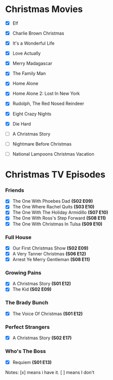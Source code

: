 Christmas Movies
==================
- [x] Elf
- [x] Charlie Brown Christmas
- [x] It's a Wonderful Life
- [x] Love Actually
- [x] Merry Madagascar
- [x] The Family Man
- [x] Home Alone
- [x] Home Alone 2: Lost In New York
- [x] Rudolph, The Red Nosed Reindeer
- [x] Eight Crazy Nights
- [x] Die Hard
- [ ] A Christmas Story
- [ ] Nightmare Before Christmas
- [ ] National Lampoons Christmas Vacation



Christmas TV Episodes
==================

### Friends ###
- [x] The One With Phoebes Dad           **(S02 E09)**
- [x] The One Where Rachel Quits         **(S03 E10)**
- [x] The One With The Holiday Armidillo **(S07 E10)**
- [x] The One With Ross's Step Forward   **(S08 E11)**
- [x] The One With Christmas In Tulsa    **(S09 E10)**

### Full House ###
- [x] Our First Christmas Show           **(S02 E09)**
- [x] A Very Tanner Christmas            **(S06 E12)**
- [x] Arrest Ye Merry Gentleman          **(S08 E11)**

### Growing Pains ###
- [x] A Christmas Story                  **(S01 E12)**
- [x] The Kid                            **(S02 E09)**

### The Brady Bunch ###
- [x] The Voice Of Christmas             **(S01 E12)**

### Perfect Strangers ###
- [x] A Christmas Story                  **(S02 E17)**

### Who's The Boss ###
- [x] Requiem                            **(S01 E13)**


Notes:
[x] means i have it.
[ ] means I don't

